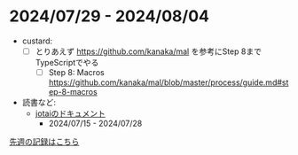 # 2024/07/29 - 2024/08/04

- custard:
    - [ ] とりあえず <https://github.com/kanaka/mal> を参考にStep 8までTypeScriptでやる
        - [ ] Step 8: Macros <https://github.com/kanaka/mal/blob/master/process/guide.md#step-8-macros>
- 読書など:
    - [jotaiのドキュメント](https://jotai.org)
        - 2024/07/15 - 2024/07/28

[先週の記録はこちら](https://github.com/igrep/daily-commits/blob/79fce6eb98849e1c4692ade742cc7583592ad1f0/yesterday.md)
